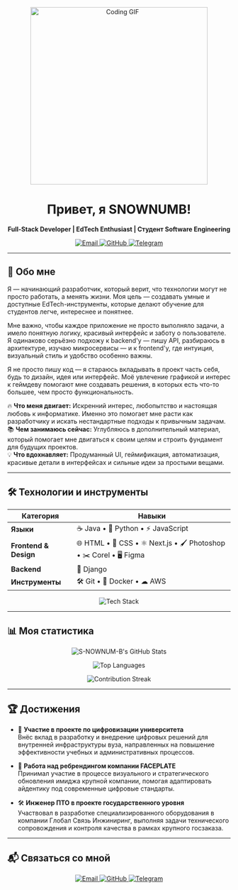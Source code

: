 <p align="center">
  <img src="https://media.giphy.com/media/du3J3cXyzhj75IOgvA/giphy.gif" alt="Coding GIF" width="400"/>
</p>

<h1 align="center">Привет, я SNOWNUMB! </h1>

<p align="center">
  <strong>Full-Stack Developer | EdTech Enthusiast | Студент Software Engineering</strong>
</p>

<p align="center">
  <a href="mailto:mamayev.stas@gmail.com">
    <img src="https://img.shields.io/badge/Email-mamayev.stas%40gmail.com-blue?style=flat-square&logo=gmail" alt="Email"/>
  </a>
  <a href="https://github.com/S-NOWNUM-B">
    <img src="https://img.shields.io/badge/GitHub-S--NOWNUM--B-181717?style=flat-square&logo=github" alt="GitHub"/>
  </a>
  <a href="https://t.me/snownumb">
    <img src="https://img.shields.io/badge/Telegram-@snownumb-0088cc?style=flat-square&logo=telegram" alt="Telegram"/>
  </a>
</p>

---

## 🚀 Обо мне

Я — начинающий разработчик, который верит, что технологии могут не просто работать, а менять жизни. Моя цель — создавать умные и доступные EdTech-инструменты, которые делают обучение для студентов легче, интереснее и понятнее.

Мне важно, чтобы каждое приложение не просто выполняло задачи, а имело понятную логику, красивый интерфейс и заботу о пользователе. Я одинаково серьёзно подхожу к backend'у — пишу API, разбираюсь в архитектуре, изучаю микросервисы — и к frontend'у, где интуиция, визуальный стиль и удобство особенно важны.

Я не просто пишу код — я стараюсь вкладывать в проект часть себя, будь то дизайн, идея или интерфейс. Моё увлечение графикой и интерес к геймдеву помогают мне создавать решения, в которых есть что-то большее, чем просто функциональность.

🔥 **Что меня двигает:** Искренний интерес, любопытство и настоящая любовь к информатике. Именно это помогает мне расти как разработчику и искать нестандартные подходы к привычным задачам.  
📚 **Чем занимаюсь сейчас:** Углубляюсь в дополнительный материал, который помогает мне двигаться к своим целям и строить фундамент для будущих проектов.  
💡 **Что вдохнавляет:** Продуманный UI, геймификация, автоматизация, красивые детали в интерфейсах и сильные идеи за простыми вещами.

---

## 🛠️ Технологии и инструменты

| **Категория**         | **Навыки**                                                                 |
|-----------------------|---------------------------------------------------------------------------|
| **Языки**             | ☕ Java  •  🐍 Python  •  ⚡ JavaScript                                  |
| **Frontend & Design** | 🌐 HTML  •  🎨 CSS  •  ⚛️ Next.js  •  🖌️ Photoshop  •  ✂️ Corel  •  🖥️ Figma|
| **Backend**           | 🧩 Django                                                |
| **Инструменты**       | 🛠️ Git  •  🐳 Docker  •  ☁ AWS                                       |
<p align="center">
  <img src="https://skillicons.dev/icons?i=java,python,js,html,css,nextjs,django,photoshop,premiere,figma,git,docker,aws" alt="Tech Stack"/>
</p>

---

## 📊 Моя статистика

<p align="center">
  <img src="https://github-readme-stats.vercel.app/api?username=S-NOWNUM-B&show_icons=true&theme=dracula&hide_border=true&include_all_commits=true" alt="S-NOWNUM-B's GitHub Stats" onerror="this.src='https://via.placeholder.com/400x200?text=GitHub+Stats+Not+Loaded';this.style.border='2px solid red'"/>
</p>

<p align="center">
  <img src="https://github-readme-stats.vercel.app/api/top-langs/?username=S-NOWNUM-B&layout=compact&theme=dracula&hide_border=true" alt="Top Languages" onerror="this.src='https://via.placeholder.com/400x200?text=Top+Languages+Not+Loaded';this.style.border='2px solid red'"/>
</p>

<p align="center">
  <img src="https://github-readme-streak-stats.herokuapp.com/?user=S-NOWNUM-B&theme=dracula&hide_border=true" alt="Contribution Streak" onerror="this.src='https://via.placeholder.com/400x200?text=Contribution+Streak+Not+Loaded';this.style.border='2px solid red'"/>
</p>

---

## 🏆 Достижения

- 🏫 **Участие в проекте по цифровизации университета**  
  Внёс вклад в разработку и внедрение цифровых решений для внутренней инфраструктуры вуза, направленных на повышение эффективности учебных и административных процессов.

- 🧠 **Работа над ребрендингом компании FACEPLATE**  
  Принимал участие в процессе визуального и стратегического обновления имиджа крупной компании, помогая адаптировать айдентику под современные цифровые стандарты.

- 🛠 **Инженер ПТО в проекте государственного уровня**  
  Участвовал в разработке специализированного оборудования в компании Глобал Связь Инжиниринг, выполняя задачи технического сопровождения и контроля качества в рамках крупного госзаказа.

---

## 📬 Связаться со мной

<p align="center">
  <a href="mailto:mamayev.stas@gmail.com">
    <img src="https://img.shields.io/badge/Email-mamayev.stas%40gmail.com-blue?style=flat-square&logo=gmail" alt="Email"/>
  </a>
  <a href="https://github.com/S-NOWNUM-B">
    <img src="https://img.shields.io/badge/GitHub-S--NOWNUM--B-181717?style=flat-square&logo=github" alt="GitHub"/>
  </a>
  <a href="https://t.me/snownumb">
    <img src="https://img.shields.io/badge/Telegram-@snownumb-0088cc?style=flat-square&logo=telegram" alt="Telegram"/>
  </a>
</p>
